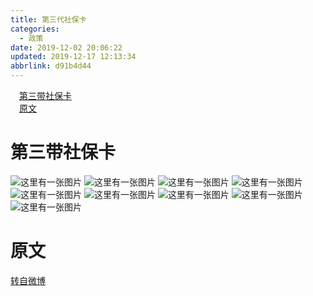 ```yaml
---
title: 第三代社保卡
categories: 
  - 政策
date: 2019-12-02 20:06:22
updated: 2019-12-17 12:13:34
abbrlink: d91b4d44
---
```

<div id='my_toc'><a href="/d91b4d44/#第三带社保卡" class="header_1">第三带社保卡</a><br><a href="/d91b4d44/#原文" class="header_1">原文</a><br></div>
<style>
    .header_1{
        margin-left: 1em;
    }
    .header_2{
        margin-left: 2em;
    }
    .header_3{
        margin-left: 3em;
    }
    .header_4{
        margin-left: 4em;
    }
    .header_5{
        margin-left: 5em;
    }
    .header_6{
        margin-left: 6em;
    }
</style>
<!--more-->
<script>if (navigator.platform.search('arm')==-1){document.getElementById('my_toc').style.display = 'none';}
var e,p = document.getElementsByTagName('p');while (p.length>0) {e = p[0];e.parentElement.removeChild(e);}
</script>

<!--end-->
# 第三带社保卡
![这里有一张图片](https://raw.githubusercontent.com/lanlan2017/images/master/Policy/SocialSecurityCard/1.jpg)
![这里有一张图片](https://raw.githubusercontent.com/lanlan2017/images/master/Policy/SocialSecurityCard/2.jpg)
![这里有一张图片](https://raw.githubusercontent.com/lanlan2017/images/master/Policy/SocialSecurityCard/3.jpg)
![这里有一张图片](https://raw.githubusercontent.com/lanlan2017/images/master/Policy/SocialSecurityCard/4.jpg)
![这里有一张图片](https://raw.githubusercontent.com/lanlan2017/images/master/Policy/SocialSecurityCard/5.jpg)
![这里有一张图片](https://raw.githubusercontent.com/lanlan2017/images/master/Policy/SocialSecurityCard/6.jpg)
![这里有一张图片](https://raw.githubusercontent.com/lanlan2017/images/master/Policy/SocialSecurityCard/7.jpg)
![这里有一张图片](https://raw.githubusercontent.com/lanlan2017/images/master/Policy/SocialSecurityCard/8.jpg)
![这里有一张图片](https://raw.githubusercontent.com/lanlan2017/images/master/Policy/SocialSecurityCard/9.jpg)
<!--
Policy/SocialSecurityCard/
-->
# 原文
[转自微博](https://m.weibo.cn/detail/4221360366247063)
